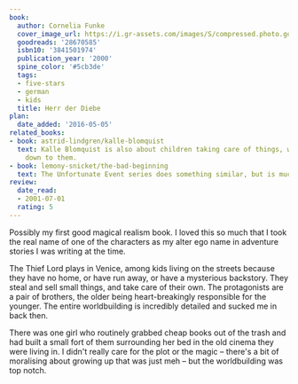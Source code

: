 ```yaml
---
book:
  author: Cornelia Funke
  cover_image_url: https://i.gr-assets.com/images/S/compressed.photo.goodreads.com/books/1453425294l/28670585._SY475_.jpg
  goodreads: '28670585'
  isbn10: '3841501974'
  publication_year: '2000'
  spine_color: '#5cb3de'
  tags:
  - five-stars
  - german
  - kids
  title: Herr der Diebe
plan:
  date_added: '2016-05-05'
related_books:
- book: astrid-lindgren/kalle-blomquist
  text: Kalle Blomquist is also about children taking care of things, without talking
    down to them.
- book: lemony-snicket/the-bad-beginning
  text: The Unfortunate Event series does something similar, but is much more cruel.
review:
  date_read:
  - 2001-07-01
  rating: 5
---
```


Possibly my first good magical realism book. I loved this so much that I took the real name of one of the characters as
my alter ego name in adventure stories I was writing at the time.

The Thief Lord plays in Venice, among kids living on the streets because they have no home, or have run away, or have a
mysterious backstory. They steal and sell small things, and take care of their own. The protagonists are a pair of
brothers, the older being heart-breakingly responsible for the younger. The entire worldbuilding is incredibly detailed
and sucked me in back then.

There was one girl who routinely grabbed cheap books out of the trash and had built a small fort of them surrounding her
bed in the old cinema they were living in.  I didn't really care for the plot or the magic – there's a bit of moralising
about growing up that was just meh – but the worldbuilding was top notch.
